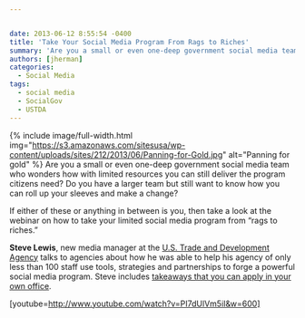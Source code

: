 ```yaml
---


date: 2013-06-12 8:55:54 -0400
title: 'Take Your Social Media Program From Rags to Riches'
summary: 'Are you a small or even one-deep government social media team who wonders how with limited resources you can still deliver the program citizens need? Do you have a larger team but still want to know how you can roll up your sleeves and make a change? If either of'
authors: [jherman]
categories:
  - Social Media
tags:
  - social media
  - SocialGov
  - USTDA
---
```


{% include image/full-width.html img="https://s3.amazonaws.com/sitesusa/wp-content/uploads/sites/212/2013/06/Panning-for-Gold.jpg" alt="Panning for gold" %}
Are you a small or even one-deep government social media team who wonders how with limited resources you can still deliver the program citizens need? Do you have a larger team but still want to know how you can roll up your sleeves and make a change?

If either of these or anything in between is you, then take a look at the webinar on how to take your limited social media program from “rags to riches.&#8221;

**Steve Lewis**, new media manager at the <a href="http://www.ustda.gov/" target="_blank">U.S. Trade and Development Agency</a> talks to agencies about how he was able to help his agency of only less than 100 staff use tools, strategies and partnerships to forge a powerful social media program. Steve includes [takeaways that you can apply in your own office](http://www.slideshare.net/DigitalGov/launching-a-social-media-program-with-limited-resources "Launching a Social Media Program With Limited Resources, June 20, 2013, U.S. Trade and Development Agency").

[youtube=http://www.youtube.com/watch?v=PI7dUlVm5iI&w=600]

&nbsp;

&nbsp;